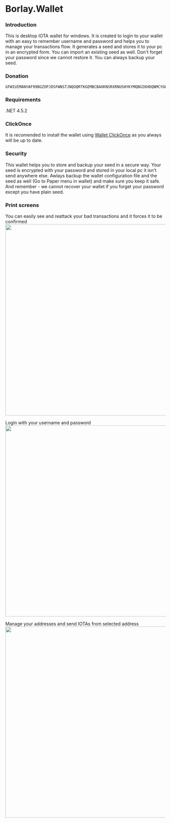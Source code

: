 # Borlay.Wallet

### Introduction

This is desktop IOTA wallet for windows. It is created to login to your wallet with an easy to remember username and password and helps you to manage your transactions flow. It generates a seed and stores it to your pc in an encrypted form. You can import an existing seed as well. Don't forget your password since we cannot restore it. You can always backup your seed.

### Donation

```IOTA
GFWIUIMANYAF99BGZOPJDSFWNSTJNQOQRTKGEMBCBAOKNSRXRNUSHYKYMQBGIKHDQNMCYGHEUL9TVF9L9BBMMESNBP
```
### Requirements

.NET 4.5.2

### ClickOnce

It is recomended to install the wallet using [Wallet ClickOnce](http://www.wallet.borlay.org/downloads/index.html) as you always will be up to date.


### Security

This wallet helps you to store and backup your seed in a secure way. Your seed is encrypted with your password and stored in your local pc it isn't send anywhere else. Awlays backup the wallet configuration file and the seed as well (Go to Paper menu in wallet) and make sure you keep it safe. And remember - we cannot recover your wallet if you forget your password except you have plain seed.

### Print screens

You can easily see and reattack your bad transactions and it forces it to be confirmed
<img src="http://www.wallet.borlay.org/wallet/images/transaction_page.jpg" width="600">

Login with your username and password
<img src="http://www.wallet.borlay.org/wallet/images/login_page.jpg" width="600">

Manage your addresses and send IOTAs from selected address
<img src="http://www.wallet.borlay.org/wallet/images/wallet_page.jpg" width="600">


